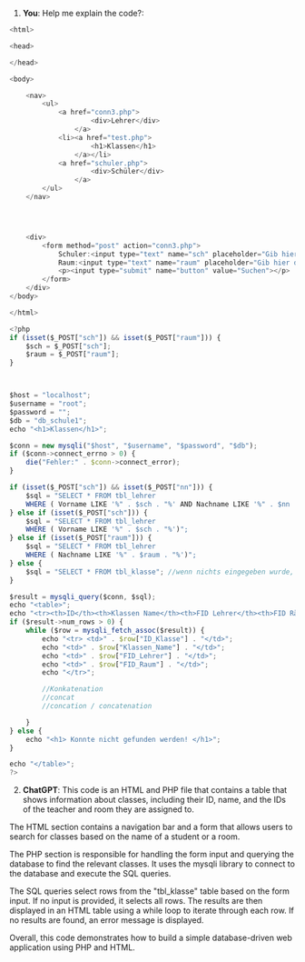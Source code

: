 1. **You**: Help me explain the code?: 
```javascript
<html>

<head>

</head>

<body>

    <nav>
        <ul>
            <a href="conn3.php">
                    <div>Lehrer</div>
                </a>
            <li><a href="test.php">
                    <h1>Klassen</h1>
                </a></li>
            <a href="schuler.php">
                    <div>Schüler</div>
                </a>
        </ul>
    </nav>




    <div>
        <form method="post" action="conn3.php">
            Schuler:<input type="text" name="sch" placeholder="Gib hier deine Daten ein">
            Raum:<input type="text" name="raum" placeholder="Gib hier deine Daten ein">
            <p><input type="submit" name="button" value="Suchen"></p>
        </form>
    </div>
</body>

</html>

<?php
if (isset($_POST["sch"]) && isset($_POST["raum"])) {
    $sch = $_POST["sch"];
    $raum = $_POST["raum"];
}



$host = "localhost";
$username = "root";
$password = "";
$db = "db_schule1";
echo "<h1>Klassen</h1>";

$conn = new mysqli("$host", "$username", "$password", "$db");
if ($conn->connect_errno > 0) {
    die("Fehler:" . $conn->connect_error);
}

if (isset($_POST["sch"]) && isset($_POST["nn"])) {
    $sql = "SELECT * FROM tbl_lehrer
    WHERE ( Vorname LIKE '%" . $sch . "%' AND Nachname LIKE '%" . $nn . "%')";
} else if (isset($_POST["sch"])) {
    $sql = "SELECT * FROM tbl_lehrer
    WHERE ( Vorname LIKE '%" . $sch . "%')";
} else if (isset($_POST["raum"])) {
    $sql = "SELECT * FROM tbl_lehrer
    WHERE ( Nachname LIKE '%" . $raum . "%')";
} else {
    $sql = "SELECT * FROM tbl_klasse"; //wenn nichts eingegeben wurde, wählen wir alles aus
}

$result = mysqli_query($conn, $sql);
echo "<table>";
echo "<tr><th>ID</th><th>Klassen Name</th><th>FID Lehrer</th><th>FID Räume</th></tr>";
if ($result->num_rows > 0) {
    while ($row = mysqli_fetch_assoc($result)) {
        echo "<tr> <td>" . $row["ID_Klasse"] . "</td>";
        echo "<td>" . $row["Klassen_Name"] . "</td>";
        echo "<td>" . $row["FID_Lehrer"] . "</td>";
        echo "<td>" . $row["FID_Raum"] . "</td>";
        echo "</tr>";

        //Konkatenation
        //concat
        //concation / concatenation

    }
} else {
    echo "<h1> Konnte nicht gefunden werden! </h1>";
}

echo "</table>";
?>
```
2. **ChatGPT**: This code is an HTML and PHP file that contains a table that shows information about classes, including their ID, name, and the IDs of the teacher and room they are assigned to. 

The HTML section contains a navigation bar and a form that allows users to search for classes based on the name of a student or a room.

The PHP section is responsible for handling the form input and querying the database to find the relevant classes. It uses the mysqli library to connect to the database and execute the SQL queries.

The SQL queries select rows from the "tbl_klasse" table based on the form input. If no input is provided, it selects all rows. The results are then displayed in an HTML table using a while loop to iterate through each row. If no results are found, an error message is displayed.

Overall, this code demonstrates how to build a simple database-driven web application using PHP and HTML.